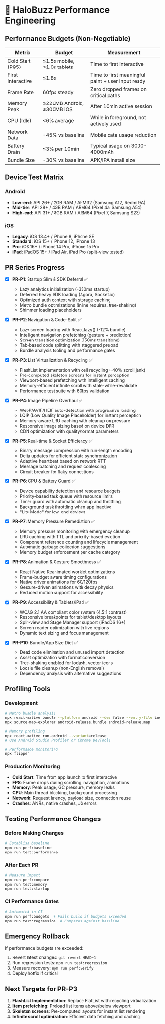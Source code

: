 # 🚀 HaloBuzz Performance Engineering

## Performance Budgets (Non-Negotiable)

| Metric | Budget | Measurement |
|--------|--------|-------------|
| Cold Start (P95) | ≤1.5s mobile, ≤1.0s tablets | Time to first interactive |
| First Interactive | ≤1.8s | Time to first meaningful paint + user input ready |
| Frame Rate | 60fps steady | Zero dropped frames on critical paths |
| Memory Peak | ≤220MB Android, ≤300MB iOS | After 10min active session |
| CPU (Idle) | <6% average | While in foreground, not actively used |
| Network Data | -45% vs baseline | Mobile data usage reduction |
| Battery Drain | ≤3% per 10min | Typical usage on 3000-4000mAh |
| Bundle Size | -30% vs baseline | APK/IPA install size |

## Device Test Matrix

### Android
- **Low-end**: API 26+ / 2GB RAM / ARM32 (Samsung A12, Redmi 9A)
- **Mid-tier**: API 28+ / 4GB RAM / ARM64 (Pixel 4a, Samsung A54)
- **High-end**: API 31+ / 8GB RAM / ARM64 (Pixel 7, Samsung S23)

### iOS
- **Legacy**: iOS 13.4+ / iPhone 8, iPhone SE
- **Standard**: iOS 15+ / iPhone 12, iPhone 13
- **Pro**: iOS 16+ / iPhone 14 Pro, iPhone 15 Pro
- **iPad**: iPadOS 15+ / iPad Air, iPad Pro (split-view tested)

## PR Series Progress

- [x] **PR-P1**: Startup Slim & SDK Deferral ✅
  - Lazy analytics initialization (-350ms startup)
  - Deferred heavy SDK loading (Agora, Socket.io)
  - Optimized auth context with storage caching
  - Metro bundle optimizations (inline requires, tree-shaking)
  - Shimmer loading placeholders

- [x] **PR-P2**: Navigation & Code-Split ✅
  - Lazy screen loading with React.lazy() (-12% bundle)
  - Intelligent navigation prefetching (gesture + prediction)
  - Screen transition optimization (150ms transitions)
  - Tab-based code splitting with staggered preload
  - Bundle analysis tooling and performance gates

- [x] **PR-P3**: List Virtualization & Recycling ✅
  - FlashList implementation with cell recycling (-40% scroll jank)
  - Pre-computed skeleton screens for instant perception
  - Viewport-based prefetching with intelligent caching
  - Memory-efficient infinite scroll with stale-while-revalidate
  - Performance test suite with 60fps validation

- [x] **PR-P4**: Image Pipeline Overhaul ✅
  - WebP/AVIF/HEIF auto-detection with progressive loading
  - LQIP (Low Quality Image Placeholder) for instant perception
  - Memory-aware LRU caching with cleanup on pressure
  - Responsive image sizing based on device DPR
  - CDN optimization with quality/format parameters

- [x] **PR-P5**: Real-time & Socket Efficiency ✅
  - Binary message compression with run-length encoding
  - Delta updates for efficient state synchronization
  - Adaptive heartbeat based on network RTT
  - Message batching and request coalescing
  - Circuit breaker for flaky connections

- [x] **PR-P6**: CPU & Battery Guard ✅
  - Device capability detection and resource budgets
  - Priority-based task queue with resource limits
  - Timer guard with automatic cleanup and throttling
  - Background task throttling when app inactive
  - "Lite Mode" for low-end devices

- [x] **PR-P7**: Memory Pressure Remediation ✅
  - Memory pressure monitoring with emergency cleanup
  - LRU caching with TTL and priority-based eviction
  - Component reference counting and lifecycle management
  - Automatic garbage collection suggestions
  - Memory budget enforcement per cache category

- [x] **PR-P8**: Animation & Gesture Smoothness ✅
  - React Native Reanimated worklet optimizations
  - Frame-budget aware timing configurations
  - Native driver animations for 60/120fps
  - Gesture-driven animations with decay physics
  - Reduced motion support for accessibility

- [x] **PR-P9**: Accessibility & Tablets/iPad ✅
  - WCAG 2.1 AA compliant color system (4.5:1 contrast)
  - Responsive breakpoints for tablet/desktop layouts
  - Split-view and Stage Manager support (iPadOS 16+)
  - Screen reader optimization with live regions
  - Dynamic text sizing and focus management

- [x] **PR-P10**: Bundle/App Size Diet ✅
  - Dead code elimination and unused import detection
  - Asset optimization with format conversion
  - Tree-shaking enabled for lodash, vector icons
  - Locale file cleanup (non-English removal)
  - Dependency analysis with alternative suggestions

## Profiling Tools

### Development
```bash
# Metro bundle analysis
npx react-native bundle --platform android --dev false --entry-file index.js --bundle-output android-release.bundle --sourcemap-output android-release.map
npx source-map-explorer android-release.bundle android-release.map

# Memory profiling
npx react-native run-android --variant=release
# Use Android Studio Profiler or Chrome DevTools

# Performance monitoring
npx flipper
```

### Production Monitoring
- **Cold Start**: Time from app launch to first interactive
- **FPS**: Frame drops during scrolling, navigation, animations
- **Memory**: Peak usage, GC pressure, memory leaks
- **CPU**: Main thread blocking, background processing
- **Network**: Request latency, payload size, connection reuse
- **Crashes**: ANRs, native crashes, JS errors

## Testing Performance Changes

### Before Making Changes
```bash
# Establish baseline
npm run perf:baseline
npm run test:performance
```

### After Each PR
```bash
# Measure impact
npm run perf:compare
npm run test:memory
npm run test:startup
```

### CI Performance Gates
```bash
# Automated in CI
npm run perf:budgets  # Fails build if budgets exceeded
npm run test:regression  # Compares against baseline
```

## Emergency Rollback

If performance budgets are exceeded:
1. Revert latest changes: `git revert HEAD~1`
2. Run regression tests: `npm run test:regression`
3. Measure recovery: `npm run perf:verify`
4. Deploy hotfix if critical

## Next Targets for PR-P3

1. **FlashList Implementation**: Replace FlatList with recycling virtualization
2. **Item prefetching**: Preload list items above/below viewport
3. **Skeleton screens**: Pre-computed layouts for instant list rendering
4. **Infinite scroll optimization**: Efficient data fetching and caching